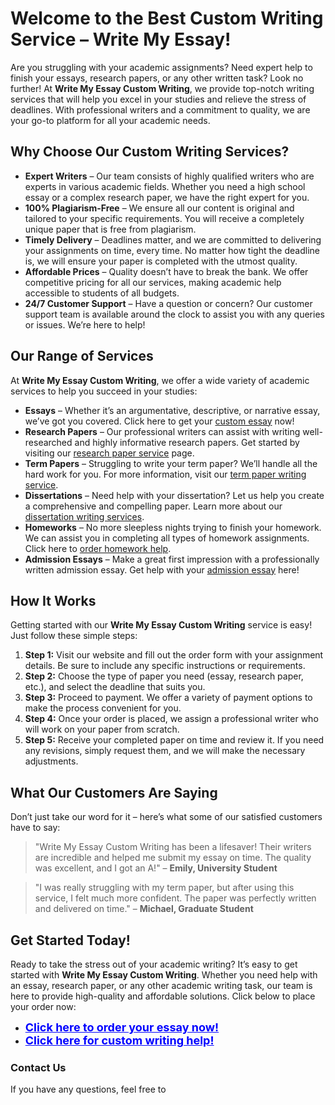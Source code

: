 <h1>Welcome to the Best Custom Writing Service – Write My Essay!</h1>

<p>Are you struggling with your academic assignments? Need expert help to finish your essays, research papers, or any other written task? Look no further! At <strong>Write My Essay Custom Writing</strong>, we provide top-notch writing services that will help you excel in your studies and relieve the stress of deadlines. With professional writers and a commitment to quality, we are your go-to platform for all your academic needs.</p>

<h2>Why Choose Our Custom Writing Services?</h2>

<ul>
    <li><strong>Expert Writers</strong> – Our team consists of highly qualified writers who are experts in various academic fields. Whether you need a high school essay or a complex research paper, we have the right expert for you.</li>
    <li><strong>100% Plagiarism-Free</strong> – We ensure all our content is original and tailored to your specific requirements. You will receive a completely unique paper that is free from plagiarism.</li>
    <li><strong>Timely Delivery</strong> – Deadlines matter, and we are committed to delivering your assignments on time, every time. No matter how tight the deadline is, we will ensure your paper is completed with the utmost quality.</li>
    <li><strong>Affordable Prices</strong> – Quality doesn’t have to break the bank. We offer competitive pricing for all our services, making academic help accessible to students of all budgets.</li>
    <li><strong>24/7 Customer Support</strong> – Have a question or concern? Our customer support team is available around the clock to assist you with any queries or issues. We’re here to help!</li>
</ul>

<h2>Our Range of Services</h2>

<p>At <strong>Write My Essay Custom Writing</strong>, we offer a wide variety of academic services to help you succeed in your studies:</p>

<ul>
    <li><strong>Essays</strong> – Whether it’s an argumentative, descriptive, or narrative essay, we’ve got you covered. Click here to get your <a href="https://tinyurl.com/topessay?keyword=write+my+essay+custom+writing">custom essay</a> now!</li>
    <li><strong>Research Papers</strong> – Our professional writers can assist with writing well-researched and highly informative research papers. Get started by visiting our <a href="https://tinyurl.com/topessay?keyword=write+my+essay+custom+writing">research paper service</a> page.</li>
    <li><strong>Term Papers</strong> – Struggling to write your term paper? We’ll handle all the hard work for you. For more information, visit our <a href="https://tinyurl.com/topessay?keyword=write+my+essay+custom+writing">term paper writing service</a>.</li>
    <li><strong>Dissertations</strong> – Need help with your dissertation? Let us help you create a comprehensive and compelling paper. Learn more about our <a href="https://tinyurl.com/topessay?keyword=write+my+essay+custom+writing">dissertation writing services</a>.</li>
    <li><strong>Homeworks</strong> – No more sleepless nights trying to finish your homework. We can assist you in completing all types of homework assignments. Click here to <a href="https://tinyurl.com/topessay?keyword=write+my+essay+custom+writing">order homework help</a>.</li>
    <li><strong>Admission Essays</strong> – Make a great first impression with a professionally written admission essay. Get help with your <a href="https://tinyurl.com/topessay?keyword=write+my+essay+custom+writing">admission essay</a> here!</li>
</ul>

<h2>How It Works</h2>

<p>Getting started with our <strong>Write My Essay Custom Writing</strong> service is easy! Just follow these simple steps:</p>

<ol>
    <li><strong>Step 1:</strong> Visit our website and fill out the order form with your assignment details. Be sure to include any specific instructions or requirements.</li>
    <li><strong>Step 2:</strong> Choose the type of paper you need (essay, research paper, etc.), and select the deadline that suits you.</li>
    <li><strong>Step 3:</strong> Proceed to payment. We offer a variety of payment options to make the process convenient for you.</li>
    <li><strong>Step 4:</strong> Once your order is placed, we assign a professional writer who will work on your paper from scratch.</li>
    <li><strong>Step 5:</strong> Receive your completed paper on time and review it. If you need any revisions, simply request them, and we will make the necessary adjustments.</li>
</ol>

<h2>What Our Customers Are Saying</h2>

<p>Don’t just take our word for it – here’s what some of our satisfied customers have to say:</p>

<blockquote>
    <p>"Write My Essay Custom Writing has been a lifesaver! Their writers are incredible and helped me submit my essay on time. The quality was excellent, and I got an A!" – <strong>Emily, University Student</strong></p>
</blockquote>

<blockquote>
    <p>"I was really struggling with my term paper, but after using this service, I felt much more confident. The paper was perfectly written and delivered on time." – <strong>Michael, Graduate Student</strong></p>
</blockquote>

<h2>Get Started Today!</h2>

<p>Ready to take the stress out of your academic writing? It’s easy to get started with <strong>Write My Essay Custom Writing</strong>. Whether you need help with an essay, research paper, or any other academic writing task, our team is here to provide high-quality and affordable solutions. Click below to place your order now:</p>

<ul>
    <li><a href="https://tinyurl.com/topessay?keyword=write+my+essay+custom+writing" style="font-size: 18px; font-weight: bold; color: blue;">Click here to order your essay now!</a></li>
    <li><a href="https://tinyurl.com/topessay?keyword=write+my+essay+custom+writing" style="font-size: 18px; font-weight: bold; color: blue;">Click here for custom writing help!</a></li>
</ul>

<h3>Contact Us</h3>

<p>If you have any questions, feel free to <a href="https://tinyurl.com/topessay?keyword=write+my+essay+custom+writing" style="font-s
Write My Essay - Custom Writing Services for Every Need
